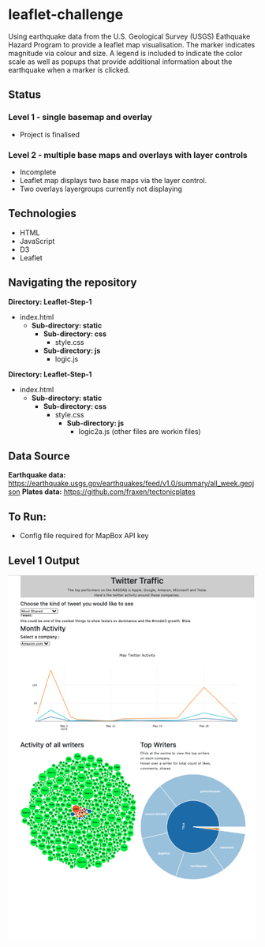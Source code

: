 # leaflet-challenge
Using earthquake data from the U.S. Geological Survey (USGS) Eathquake Hazard Program to provide a leaflet map visualisation. The marker indicates magnitude via colour and size. A legend is included to indicate the color scale as well as popups that provide additional information about the earthquake when a marker is clicked.

## Status
### Level 1 - single basemap and overlay
* Project is finalised

### Level 2 - multiple base maps and overlays with layer controls
* Incomplete
* Leaflet map displays two base maps via the layer control. 
* Two overlays layergroups currently not displaying

## Technologies

* HTML
* JavaScript
* D3
* Leaflet

## Navigating the repository
**Directory: Leaflet-Step-1**
* index.html
    * **Sub-directory: static**
        * **Sub-directory: css**
            * style.css
        * **Sub-directory: js**
            * logic.js
            
**Directory: Leaflet-Step-1**
* index.html
    * **Sub-directory: static**
        * **Sub-directory: css**
            * style.css
                * **Sub-directory: js**
                    * logic2a.js
                    (other files are workin files)
                    
## Data Source
**Earthquake data:** https://earthquake.usgs.gov/earthquakes/feed/v1.0/summary/all_week.geojson
**Plates data:** https://github.com/fraxen/tectonicplates

## To Run:
* Config file required for MapBox API key

## Level 1 Output
![Twitter Ativity Screenshot](https://raw.githubusercontent.com/jMacProd/Project2/main/Submission%20documents/TwitterActivityScreenShot.png)

